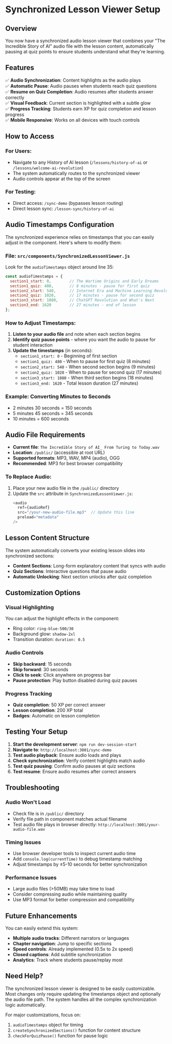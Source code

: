 # Synchronized Lesson Viewer Setup

## Overview

You now have a synchronized audio lesson viewer that combines your "The Incredible Story of AI" audio file with the lesson content, automatically pausing at quiz points to ensure students understand what they're learning.

## Features

✅ **Audio Synchronization**: Content highlights as the audio plays  
✅ **Automatic Pause**: Audio pauses when students reach quiz questions  
✅ **Resume on Quiz Completion**: Audio resumes after students answer correctly  
✅ **Visual Feedback**: Current section is highlighted with a subtle glow  
✅ **Progress Tracking**: Students earn XP for quiz completion and lesson progress  
✅ **Mobile Responsive**: Works on all devices with touch controls  

## How to Access

### For Users:
- Navigate to any History of AI lesson (`/lessons/history-of-ai` or `/lessons/welcome-ai-revolution`)
- The system automatically routes to the synchronized viewer
- Audio controls appear at the top of the screen

### For Testing:
- Direct access: `/sync-demo` (bypasses lesson routing)
- Direct lesson sync: `/lesson-sync/history-of-ai`

## Audio Timestamps Configuration

The synchronized experience relies on timestamps that you can easily adjust in the component. Here's where to modify them:

### File: `src/components/SynchronizedLessonViewer.js`

Look for the `audioTimestamps` object around line 35:

```javascript
const audioTimestamps = {
  section1_start: 0,        // The Wartime Origins and Early Dreams
  section1_quiz: 480,       // 8 minutes - pause for first quiz
  section2_start: 540,      // Internet Era and Machine Learning Revolution  
  section2_quiz: 1020,      // 17 minutes - pause for second quiz
  section3_start: 1080,     // ChatGPT Revolution and What's Next
  section3_end: 1620        // 27 minutes - end of lesson
};
```

### How to Adjust Timestamps:

1. **Listen to your audio file** and note when each section begins
2. **Identify quiz pause points** - where you want the audio to pause for student interaction
3. **Update the timestamps** (in seconds):
   - `section1_start: 0` - Beginning of first section
   - `section1_quiz: 480` - When to pause for first quiz (8 minutes)
   - `section2_start: 540` - When second section begins (9 minutes)
   - `section2_quiz: 1020` - When to pause for second quiz (17 minutes)
   - `section3_start: 1080` - When third section begins (18 minutes)
   - `section3_end: 1620` - Total lesson duration (27 minutes)

### Example: Converting Minutes to Seconds
- 2 minutes 30 seconds = 150 seconds
- 5 minutes 45 seconds = 345 seconds
- 10 minutes = 600 seconds

## Audio File Requirements

- **Current file**: `The Incredible Story of AI_ From Turing to Today.wav`
- **Location**: `/public/` (accessible at root URL)
- **Supported formats**: MP3, WAV, MP4 (audio), OGG
- **Recommended**: MP3 for best browser compatibility

### To Replace Audio:
1. Place your new audio file in the `/public/` directory
2. Update the `src` attribute in `SynchronizedLessonViewer.js`:
   ```javascript
   <audio
     ref={audioRef}
     src="/your-new-audio-file.mp3"  // Update this line
     preload="metadata"
   />
   ```

## Lesson Content Structure

The system automatically converts your existing lesson slides into synchronized sections:

- **Content Sections**: Long-form explanatory content that syncs with audio
- **Quiz Sections**: Interactive questions that pause audio
- **Automatic Unlocking**: Next section unlocks after quiz completion

## Customization Options

### Visual Highlighting
You can adjust the highlight effects in the component:
- Ring color: `ring-blue-500/30`
- Background glow: `shadow-2xl`
- Transition duration: `duration: 0.5`

### Audio Controls
- **Skip backward**: 15 seconds
- **Skip forward**: 30 seconds  
- **Click to seek**: Click anywhere on progress bar
- **Pause protection**: Play button disabled during quiz pauses

### Progress Tracking
- **Quiz completion**: 50 XP per correct answer
- **Lesson completion**: 200 XP total
- **Badges**: Automatic on lesson completion

## Testing Your Setup

1. **Start the development server**: `npm run dev-session-start`
2. **Navigate to**: `http://localhost:3001/sync-demo`
3. **Test audio playback**: Ensure audio loads and plays
4. **Check synchronization**: Verify content highlights match audio
5. **Test quiz pausing**: Confirm audio pauses at quiz sections
6. **Test resume**: Ensure audio resumes after correct answers

## Troubleshooting

### Audio Won't Load
- Check file is in `/public/` directory
- Verify file path in component matches actual filename
- Test audio file plays in browser directly: `http://localhost:3001/your-audio-file.wav`

### Timing Issues
- Use browser developer tools to inspect current audio time
- Add `console.log(currentTime)` to debug timestamp matching
- Adjust timestamps by ±5-10 seconds for better synchronization

### Performance Issues
- Large audio files (>50MB) may take time to load
- Consider compressing audio while maintaining quality
- Use MP3 format for better compression and compatibility

## Future Enhancements

You can easily extend this system:

- **Multiple audio tracks**: Different narrators or languages
- **Chapter navigation**: Jump to specific sections
- **Speed controls**: Already implemented (0.5x to 2x speed)
- **Closed captions**: Add subtitle synchronization
- **Analytics**: Track where students pause/replay most

## Need Help?

The synchronized lesson viewer is designed to be easily customizable. Most changes only require updating the timestamps object and optionally the audio file path. The system handles all the complex synchronization logic automatically.

For major customizations, focus on:
1. `audioTimestamps` object for timing
2. `createSynchronizedSections()` function for content structure
3. `checkForQuizPause()` function for pause logic 